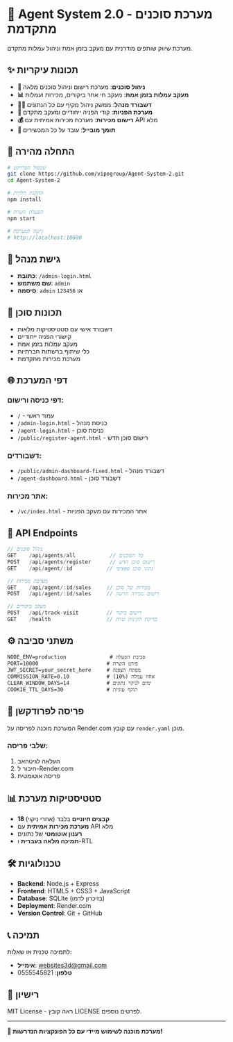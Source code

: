 # 🚀 Agent System 2.0 - מערכת סוכנים מתקדמת

מערכת שיווק שותפים מודרנית עם מעקב בזמן אמת וניהול עמלות מתקדם.

## ✨ תכונות עיקריות

- **🤝 ניהול סוכנים**: מערכת רישום וניהול סוכנים מלאה
- **📊 מעקב עמלות בזמן אמת**: מעקב חי אחר ביקורים, מכירות ועמלות
- **👨‍💼 דשבורד מנהל**: ממשק ניהול מקיף עם כל הנתונים
- **🔗 מערכת הפניות**: קודי הפניה ייחודיים ומעקב מתקדם
- **💰 רישום מכירות**: מערכת מכירות אמיתית עם API מלא
- **📱 תומך מובייל**: עובד על כל המכשירים

## 🚀 התחלה מהירה

```bash
# שכפול הפרויקט
git clone https://github.com/vipogroup/Agent-System-2.git
cd Agent-System-2

# התקנת תלויות
npm install

# הפעלת השרת
npm start

# גישה למערכת
# http://localhost:10000
```

## 🔐 גישת מנהל

- **כתובת**: `/admin-login.html`
- **שם משתמש**: `admin`
- **סיסמה**: `admin` או `123456`

## 👤 תכונות סוכן

- דשבורד אישי עם סטטיסטיקות מלאות
- קישורי הפניה ייחודיים
- מעקב עמלות בזמן אמת
- כלי שיתוף ברשתות חברתיות
- מערכת מכירות מתקדמת

## 🌐 דפי המערכת

### דפי כניסה ורישום:
- `/` - עמוד ראשי
- `/admin-login.html` - כניסת מנהל
- `/agent-login.html` - כניסת סוכן
- `/public/register-agent.html` - רישום סוכן חדש

### דשבורדים:
- `/public/admin-dashboard-fixed.html` - דשבורד מנהל
- `/agent-dashboard.html` - דשבורד סוכן

### אתר מכירות:
- `/vc/index.html` - אתר המכירות עם מעקב הפניות

## 🔌 API Endpoints

```javascript
// ניהול סוכנים
GET    /api/agents/all           // כל הסוכנים
POST   /api/agents/register      // רישום סוכן חדש
GET    /api/agent/:id           // נתוני סוכן ספציפי

// מערכת מכירות
GET    /api/agent/:id/sales     // מכירות של סוכן
POST   /api/agent/:id/sales     // רישום מכירה חדשה

// מעקב ביקורים
POST   /api/track-visit         // רישום ביקור
GET    /health                  // בדיקת תקינות שרת
```

## ⚙️ משתני סביבה

```env
NODE_ENV=production              # סביבת הפעלה
PORT=10000                      # פורט השרת
JWT_SECRET=your_secret_here     # מפתח הצפנה
COMMISSION_RATE=0.10            # אחוז עמלה (10%)
CLEAR_WINDOW_DAYS=14            # ימים לניקוי נתונים
COOKIE_TTL_DAYS=30              # תוקף עוגיות
```

## 🚀 פריסה לפרודקשן

המערכת מוכנה לפריסה על Render.com עם קובץ `render.yaml` מוכן.

### שלבי פריסה:
1. העלאה לגיטהאב
2. חיבור ל-Render.com
3. פריסה אוטומטית

## 📊 סטטיסטיקות מערכת

- **18 קבצים חיוניים** בלבד (אחרי ניקוי)
- **מערכת מכירות אמיתית** עם API מלא
- **רענון אוטומטי** של נתונים
- **תמיכה מלאה בעברית** ו-RTL

## 🛠️ טכנולוגיות

- **Backend**: Node.js + Express
- **Frontend**: HTML5 + CSS3 + JavaScript
- **Database**: SQLite (בזיכרון לדמו)
- **Deployment**: Render.com
- **Version Control**: Git + GitHub

## 📞 תמיכה

לתמיכה טכנית או שאלות:
- **אימייל**: websites3d@gmail.com
- **טלפון**: 0555545821

## 📄 רישיון

MIT License - ראה קובץ LICENSE לפרטים נוספים.

---

**🎯 מערכת מוכנה לשימוש מיידי עם כל הפונקציות הנדרשות!**
